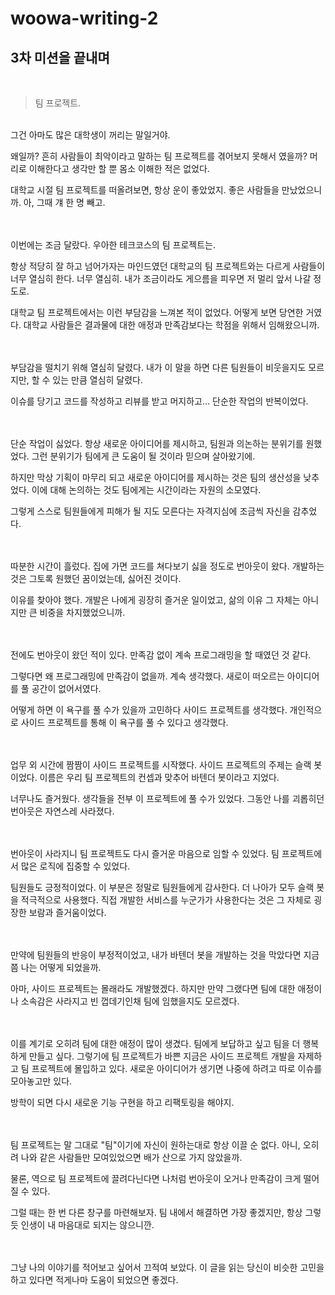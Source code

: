 # woowa-writing-2

## 3차 미션을 끝내며
<br>

> 팀 프로젝트.

<br>
그건 아마도 많은 대학생이 꺼리는 말일거야.

왜일까? 흔히 사람들이 최악이라고 말하는 팀 프로젝트를 겪어보지 못해서 였을까? 머리로 이해한다고 생각만 할 뿐 몸소 이해한 적은 없었다.

대학교 시절 팀 프로젝트를 떠올려보면, 항상 운이 좋았었지. 좋은 사람들을 만났었으니까. 아, 그때 걔 한 명 빼고.
<br><br><br>

이번에는 조금 달랐다. 우아한 테크코스의 팀 프로젝트는.

항상 적당히 잘 하고 넘어가자는 마인드였던 대학교의 팀 프로젝트와는 다르게 사람들이 너무 열심히 한다. 너무 열심히. 내가 조금이라도 게으름을 피우면 저 멀리 앞서 나갈 정도로.

대학교 팀 프로젝트에서는 이런 부담감을 느껴본 적이 없었다. 어떻게 보면 당연한 거였다. 대학교 사람들은 결과물에 대한 애정과 만족감보다는 학점을 위해서 임해왔으니까.
<br><br><br>

부담감을 떨치기 위해 열심히 달렸다. 내가 이 말을 하면 다른 팀원들이 비웃을지도 모르지만, 할 수 있는 만큼 열심히 달렸다. 

이슈를 당기고 코드를 작성하고 리뷰를 받고 머지하고… 단순한 작업의 반복이었다.
<br><br><br>

단순 작업이 싫었다. 항상 새로운 아이디어를 제시하고, 팀원과 의논하는 분위기를 원했었다. 그런 분위기가 팀에게 큰 도움이 될 것이라 믿으며 살아왔기에.

하지만 막상 기획이 마무리 되고 새로운 아이디어를 제시하는 것은 팀의 생산성을 낮추었다. 이에 대해 논의하는 것도 팀에게는 시간이라는 자원의 소모였다.

그렇게 스스로 팀원들에게 피해가 될 지도 모른다는 자격지심에 조금씩 자신을 감추었다.
<br><br><br>

따분한 시간이 흘렀다. 집에 가면 코드를 쳐다보기 싫을 정도로 번아웃이 왔다. 개발하는 것은 그토록 원했던 꿈이었는데, 싫어진 것이다.

이유를 찾아야 했다. 개발은 나에게 굉장히 즐거운 일이었고, 삶의 이유 그 자체는 아니지만 큰 비중을 차지했었으니까.
<br><br><br>

전에도 번아웃이 왔던 적이 있다. 만족감 없이 계속 프로그래밍을 할 때였던 것 같다.

그렇다면 왜 프로그래밍에 만족감이 없을까. 계속 생각했다. 새로이 떠오르는 아이디어를 풀 공간이 없어서였다.
  
어떻게 하면 이 욕구를 풀 수가 있을까 고민하다 사이드 프로젝트를 생각했다. 개인적으로 사이드 프로젝트를 통해 이 욕구를 풀 수 있다고 생각했다.
<br><br><br>

업무 외 시간에 짬짬이 사이드 프로젝트를 시작했다. 사이드 프로젝트의 주제는 슬랙 봇이었다. 이름은 우리 팀 프로젝트의 컨셉과 맞추어 바텐더 봇이라고 지었다.

너무나도 즐거웠다. 생각들을 전부 이 프로젝트에 풀 수가 있었다. 그동안 나를 괴롭히던 번아웃은 자연스레 사라졌다.
<br><br><br>

번아웃이 사라지니 팀 프로젝트도 다시 즐거운 마음으로 임할 수 있었다. 팀 프로젝트에서 많은 로직에 집중할 수 있었다.

팀원들도 긍정적이었다. 이 부분은 정말로 팀원들에게 감사한다. 더 나아가 모두 슬랙 봇을 적극적으로 사용했다. 직접 개발한 서비스를 누군가가 사용한다는 것은 그 자체로 굉장한 보람과 즐거움이었다.
<br><br><br>

만약에 팀원들의 반응이 부정적이었고, 내가 바텐더 봇을 개발하는 것을 막았다면 지금쯤 나는 어떻게 되었을까.

아마, 사이드 프로젝트는 몰래라도 개발했겠다. 하지만 만약 그랬다면 팀에 대한 애정이나 소속감은 사라지고 빈 껍데기인채 팀에 임했을지도 모르겠다.
<br><br><br>

이를 계기로 오히려 팀에 대한 애정이 많이 생겼다. 팀에게 보답하고 싶고 팀을 더 행복하게 만들고 싶다. 그렇기에 팀 프로젝트가 바쁜 지금은 사이드 프로젝트 개발을 자제하고 팀 프로젝트에 몰입하고 있다. 새로운 아이디어가 생기면 나중에 하려고 따로 이슈를 모아놓고만 있다.

방학이 되면 다시 새로운 기능 구현을 하고 리팩토링을 해야지.
<br><br><br>

팀 프로젝트는 말 그대로 "팀"이기에 자신이 원하는대로 항상 이끌 순 없다. 아니, 오히려 나와 같은 사람들만 모여있었으면 배가 산으로 가지 않았을까.

물론, 역으로 팀 프로젝트에 끌려다닌다면 나처럼 번아웃이 오거나 만족감이 크게 떨어질 수 있다.

그럴 때는 한 번 다른 창구를 마련해보자. 팀 내에서 해결하면 가장 좋겠지만, 항상 그렇듯 인생이 내 마음대로 되지는 않으니깐.
<br><br><br>

그냥 나의 이야기를 적어보고 싶어서 끄적여 보았다. 이 글을 읽는 당신이 비슷한 고민을 하고 있다면 적게나마 도움이 되었으면 좋겠다.